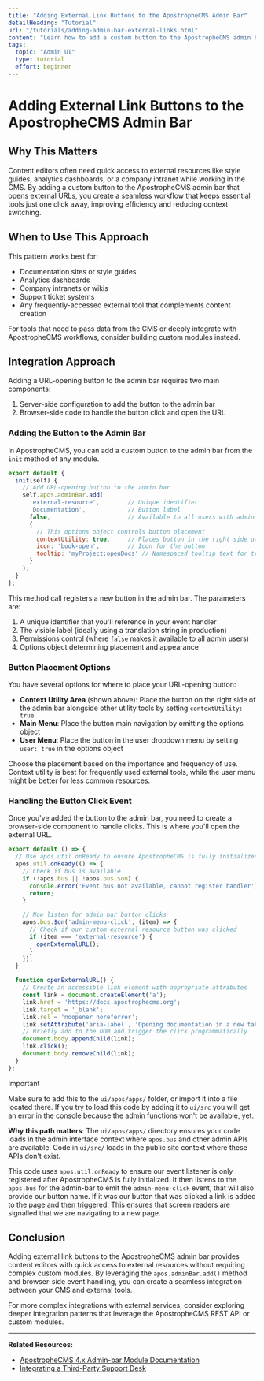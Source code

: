 ```yaml
---
title: "Adding External Link Buttons to the ApostropheCMS Admin Bar"
detailHeading: "Tutorial"
url: "/tutorials/adding-admin-bar-external-links.html"
content: "Learn how to add a custom button to the ApostropheCMS admin bar that opens an external URL, giving content editors quick access to external resources without leaving the CMS interface."
tags:
  topic: "Admin UI"
  type: tutorial
  effort: beginner
---
```

# Adding External Link Buttons to the ApostropheCMS Admin Bar

## Why This Matters

Content editors often need quick access to external resources like style guides, analytics dashboards, or a company intranet while working in the CMS. By adding a custom button to the ApostropheCMS admin bar that opens external URLs, you create a seamless workflow that keeps essential tools just one click away, improving efficiency and reducing context switching.

## When to Use This Approach

This pattern works best for:
- Documentation sites or style guides
- Analytics dashboards  
- Company intranets or wikis
- Support ticket systems
- Any frequently-accessed external tool that complements content creation

For tools that need to pass data from the CMS or deeply integrate with ApostropheCMS workflows, consider building custom modules instead.

## Integration Approach

Adding a URL-opening button to the admin bar requires two main components:
1. Server-side configuration to add the button to the admin bar
2. Browser-side code to handle the button click and open the URL

### Adding the Button to the Admin Bar

In ApostropheCMS, you can add a custom button to the admin bar from the `init` method of any module.

<AposCodeBlock>

```javascript
export default {
  init(self) {
    // Add URL-opening button to the admin bar
    self.apos.adminBar.add(
      'external-resource',        // Unique identifier
      'Documentation',            // Button label
      false,                      // Available to all users with admin access
      {
        // This options object controls button placement
        contextUtility: true,     // Places button in the right side utility area
        icon: 'book-open',        // Icon for the button
        tooltip: 'myProject:openDocs' // Namespaced tooltip text for translation
      }
    );
  }
};
```
  <template v-slot:caption>
    modules/external-links/index.js
  </template>
</AposCodeBlock>

This method call registers a new button in the admin bar. The parameters are:

1. A unique identifier that you'll reference in your event handler
2. The visible label (ideally using a translation string in production)
3. Permissions control (where `false` makes it available to all admin users)
4. Options object determining placement and appearance

### Button Placement Options

You have several options for where to place your URL-opening button:

- **Context Utility Area** (shown above): Place the button on the right side of the admin bar alongside other utility tools by setting `contextUtility: true`
- **Main Menu**: Place the button main navigation by omitting the options object
- **User Menu**: Place the button in the user dropdown menu by setting `user: true` in the options object

Choose the placement based on the importance and frequency of use. Context utility is best for frequently used external tools, while the user menu might be better for less common resources.

### Handling the Button Click Event

Once you've added the button to the admin bar, you need to create a browser-side component to handle clicks. This is where you'll open the external URL.

<AposCodeBlock>

```javascript
export default () => {
  // Use apos.util.onReady to ensure ApostropheCMS is fully initialized
  apos.util.onReady(() => {
    // Check if bus is available 
    if (!apos.bus || !apos.bus.$on) {
      console.error('Event bus not available, cannot register handler');
      return;
    }

    // Now listen for admin bar button clicks
    apos.bus.$on('admin-menu-click', (item) => {
      // Check if our custom external resource button was clicked
      if (item === 'external-resource') {
        openExternalURL();
      }
    });
  }

  function openExternalURL() {
    // Create an accessible link element with appropriate attributes
    const link = document.createElement('a');
    link.href = 'https://docs.apostrophecms.org';
    link.target = '_blank';
    link.rel = 'noopener noreferrer';
    link.setAttribute('aria-label', 'Opening documentation in a new tab');
    // Briefly add to the DOM and trigger the click programmatically
    document.body.appendChild(link);
    link.click();
    document.body.removeChild(link);
  }
};
```
  <template v-slot:caption>
    modules/external-links/ui/apos/apps/index.js
  </template>
</AposCodeBlock>

> [!IMPORTANT]
> Make sure to add this to the `ui/apos/apps/` folder, or import it into a file located there. If you try to load this code by adding it to `ui/src` you will get an error in the console because the admin functions won't be available, yet.
> 
> **Why this path matters**: The `ui/apos/apps/` directory ensures your code loads in the admin interface context where `apos.bus` and other admin APIs are available. Code in `ui/src/` loads in the public site context where these APIs don't exist.

This code uses `apos.util.onReady` to ensure our event listener is only registered after ApostropheCMS is fully initialized. It then listens to the `apos.bus` for the admin-bar to emit the `admin-menu-click` event, that will also provide our button name. If it was our button that was clicked a link is added to the page and then triggered. This ensures that screen readers are signalled that we are navigating to a new page.

## Conclusion

Adding external link buttons to the ApostropheCMS admin bar provides content editors with quick access to external resources without requiring complex custom modules. By leveraging the `apos.adminBar.add()` method and browser-side event handling, you can create a seamless integration between your CMS and external tools.

For more complex integrations with external services, consider exploring deeper integration patterns that leverage the ApostropheCMS REST API or custom modules.

---

**Related Resources:**
- [ApostropheCMS 4.x Admin-bar Module Documentation](/reference/modules/admin-bar.md)
- [Integrating a Third-Party Support Desk](/tutorials/adding-a-support-desk-button.html)